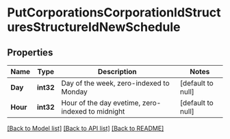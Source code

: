# PutCorporationsCorporationIdStructuresStructureIdNewSchedule

## Properties
Name | Type | Description | Notes
------------ | ------------- | ------------- | -------------
**Day** | **int32** | Day of the week, zero-indexed to Monday | [default to null]
**Hour** | **int32** | Hour of the day evetime, zero-indexed to midnight | [default to null]

[[Back to Model list]](../README.md#documentation-for-models) [[Back to API list]](../README.md#documentation-for-api-endpoints) [[Back to README]](../README.md)


